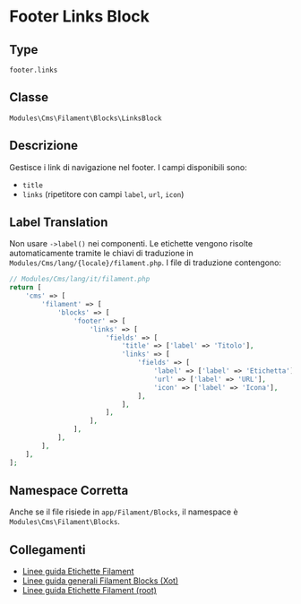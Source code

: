 # Footer Links Block

## Type
`footer.links`

## Classe
`Modules\Cms\Filament\Blocks\LinksBlock`

## Descrizione
Gestisce i link di navigazione nel footer. I campi disponibili sono:
- `title`
- `links` (ripetitore con campi `label`, `url`, `icon`)

## Label Translation
Non usare `->label()` nei componenti. Le etichette vengono risolte automaticamente tramite le chiavi di traduzione in `Modules/Cms/lang/{locale}/filament.php`.
I file di traduzione contengono:
```php
// Modules/Cms/lang/it/filament.php
return [
    'cms' => [
        'filament' => [
            'blocks' => [
                'footer' => [
                    'links' => [
                        'fields' => [
                            'title' => ['label' => 'Titolo'],
                            'links' => [
                                'fields' => [
                                    'label' => ['label' => 'Etichetta'],
                                    'url' => ['label' => 'URL'],
                                    'icon' => ['label' => 'Icona'],
                                ],
                            ],
                        ],
                    ],
                ],
            ],
        ],
    ],
];
```

## Namespace Corretta
Anche se il file risiede in `app/Filament/Blocks`, il namespace è `Modules\Cms\Filament\Blocks`.

## Collegamenti
- [Linee guida Etichette Filament](/project_docs/filament-block-labels.md)
- [Linee guida generali Filament Blocks (Xot)](../../Xot/project_docs/DOCUMENTATION-GUIDELINES.md#filament-blocks)
- [Linee guida Etichette Filament (root)](/project_docs/filament-block-labels.md)
